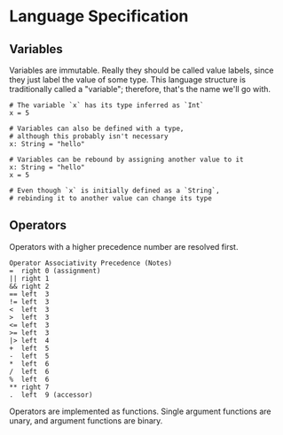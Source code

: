# Language Specification

## Variables

Variables are immutable. Really they should be called value labels, since they
just label the value of some type. This language structure is traditionally
called a "variable"; therefore, that's the name we'll go with.

```
# The variable `x` has its type inferred as `Int`
x = 5
```

```
# Variables can also be defined with a type,
# although this probably isn't necessary
x: String = "hello"
```

```
# Variables can be rebound by assigning another value to it
x: String = "hello"
x = 5

# Even though `x` is initially defined as a `String`,
# rebinding it to another value can change its type
```

## Operators

Operators with a higher precedence number are resolved first.

```
Operator Associativity Precedence (Notes)
=  right 0 (assignment)
|| right 1
&& right 2
== left  3
!= left  3
<  left  3
>  left  3
<= left  3
>= left  3
|> left  4
+  left  5
-  left  5
*  left  6
/  left  6
%  left  6
** right 7
.  left  9 (accessor)
```

Operators are implemented as functions. Single argument functions are unary, and
 argument functions are binary.
